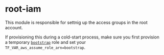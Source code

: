 # root-iam

This module is responsible for settnig up the access groups in the root account. 

If provisioning this during a cold-start process, make sure you first provision a temporary [`bootstrap`](../bootstrap) role and set your `TF_VAR_aws_assume_role_arn=bootstrap`.
